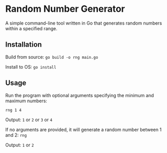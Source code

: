 # Random Number Generator

A simple command-line tool written in Go that generates random numbers within a specified range.

## Installation

Build from source: `go build -o rng main.go`

Install to OS: `go install`

## Usage

Run the program with optional arguments specifying the minimum and maximum numbers:

`rng 1 4`

Output: `1` or `2` or `3` or `4`

If no arguments are provided, it will generate a random number between 1 and 2:
`rng`

Output:
`1` or `2`